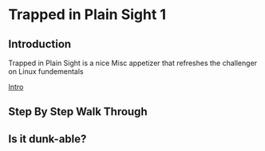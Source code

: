 # Trapped in Plain Sight 1

## Introduction

Trapped in Plain Sight is a nice Misc appetizer that refreshes the challenger on Linux fundementals

[Intro](Capture.png)

## Step By Step Walk Through



## Is it dunk-able?

